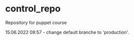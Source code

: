 # control_repo
Repository for puppet course

15.06.2022 09:57 - change default branche to 'production'.
